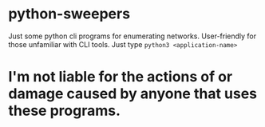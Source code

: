 # python-sweepers
Just some python cli programs for enumerating networks. User-friendly for those unfamiliar with CLI tools. Just type ```python3 <application-name>```

# I'm not liable for the actions of or damage caused by anyone that uses these programs.
